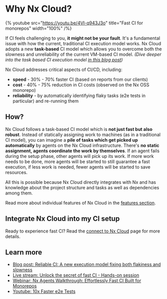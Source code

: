 # Why Nx Cloud?

{% youtube
src="https://youtu.be/4VI-q943J3o"
title="Fast CI for monorepos"
width="100%" /%}

If CI feels challenging to you, **it might not be your fault**. It's a fundamental issue with how the current, traditional CI execution model works. Nx Cloud adopts a new **task-based** CI model which allows you to overcome both the slowness and unreliability of the current VM-based CI model. _(Dive deeper into the task based CI execution model [in this blog post](/blog/reliable-ci-a-new-execution-model-fixing-both-flakiness-and-slowness))_

Nx Cloud addresses critical aspects of CI/CD, including:

- **speed** - 30% - 70% faster CI (based on reports from our clients)
- **cost** - 40% - 75% reduction in CI costs (observed on the Nx OSS monorepo)
- **reliability** - by automatically identifying flaky tasks (e2e tests in particular) and re-running them

## How?

Nx Cloud follows a task-based CI model which is **not just fast but also robust**. Instead of statically assigning work to machines (as in a traditional CI model), you can imagine a **pile of tasks which get picked up automatically** by agents on the Nx Cloud infrastructure. There's **no static assignment, agents coordinate the work by themselves**. If an agent fails during the setup phase, other agents will pick up its work. If more work needs to be done, more agents will be started to still guarantee a fast execution, if less work is needed, fewer agents will be started to save resources.

All this is possible because Nx Cloud directly integrates with Nx and has knowledge about the project structure and tasks as well as dependencies among them.

Read more about individual features of Nx Cloud in the [features section](/ci/features).

## Integrate Nx Cloud into my CI setup

Ready to experience fast CI? Read the [connect to Nx Cloud](/ci/intro/connect-to-cloud) page for more details.

## Learn more

- [Blog post: Reliable CI: A new execution model fixing both flakiness and slowness](/blog/reliable-ci-a-new-execution-model-fixing-both-flakiness-and-slowness)
- [Live stream: Unlock the secret of fast CI - Hands-on session](https://www.youtube.com/live/rkLKaqLeDa0)
- [Webinar: Nx Agents Walkthrough: Effortlessly Fast CI Built for Monorepos](https://go.nx.dev/march-webinar?utm_source=nx_cloud&utm_medium=nxdocs&utm_campaign=nx_agents&utm_id=devrel)
- [Youtube: 10x Faster e2e Tests](https://www.youtube.com/watch?v=0YxcxIR7QU0)
